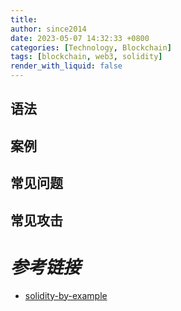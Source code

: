 ```yaml
---
title: 
author: since2014
date: 2023-05-07 14:32:33 +0800
categories: [Technology, Blockchain]
tags: [blockchain, web3, solidity]
render_with_liquid: false
---
```


## 语法

## 案例

## 常见问题

## 常见攻击

# *参考链接*

+ [solidity-by-example](https://solidity-by-example.org/)